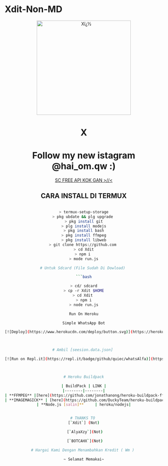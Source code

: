 # Xdit-Non-MD
<div align="center">
<img src="https://telegra.ph/file/11332a256011a626a86d4.jpg" alt="Xï¿½" width="300" />

</p>
<h1 align="center">X</h1>

<h1 align="center">Follow my new istagram @hai_om.qw :)</h1>
  <a href="https://wa.me/6285641476033">SC FREE API KOK GAN >//< </a>

</h4>

</p>

## CARA INSTALL DI TERMUX

```bash

> termux-setup-storage
> pkg ubdate && plg upgrade 
> pkg install git
> plg install modejs
> pkg install bash
> pkg install ffmpeg
> pkg install libweb
> git clone https://github.com 
> cd Xdit
> npm i 
> mode run.js

# Untuk Sdcard (File Sudah Di Dowload) 

```bash

> cd/ sdcard
> cp -r Xdit $HOME
> cd Xdit 
> npm i
> node run.js

Run On Heroku

Simple WhatsApp Bot

[![Deploy](https://www.herokucdn.com/deploy/button.svg)](https://heroku.com/deploy?template=https://github.com/AlyaaXd/Haruno-Botz)



# Ambil [seesion.data.json] 

[![Run on Repl.it](https://repl.it/badge/github/quiec/whatsAlfa)](https://replit.com/@tioclkp02/ScanQr-botwea-6#index.js?lite=1&outputonly=1#.replit)



# Heroku Buildpack

| BuildPack | LINK |
|--------|--------|
| **FFMPEG** |[here](https://github.com/jonathanong/heroku-buildpack-ffmpeg-latest) |
| **IMAGEMAGICK** | [here](https://github.com/DuckyTeam/heroku-buildpack-imagemagick) |
| **Node.js [salin]**     | heroku/nodejs|


# THANKS TO 
 [`Xdit`] (Not) 

 [`AlyaXzy`](Not)

 [`BOTCAHX`](Not)

# Hargai Kami Dengan Menambahkan Kredit ( Wm ) 

~ Selamat Memakai~























